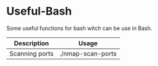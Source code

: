 # Useful-Bash
Some useful functions for bash witch can be use in Bash.



| Description    | Usage                           |
| -------------- | ------------------------------- |
| Scanning ports | ./nmap-scan-ports  <ip address> |

